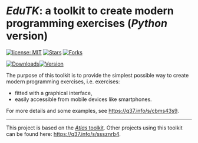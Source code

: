 # *EduTK*: a toolkit to create modern programming exercises (*Python* version)

[![license: MIT](https://img.shields.io/github/license/epeios-q37/edutk-python?color=yellow&style=for-the-badge)](https://github.com/epeios-q37/edutk-python/blob/master/LICENSE)
[![Stars](https://img.shields.io/github/stars/epeios-q37/edutk-python.svg?style=for-the-badge)](https://github.com/epeios-q37/edutk-python/stargazers)
[![Forks](https://img.shields.io/github/forks/epeios-q37/edutk-python.svg?style=for-the-badge)](https://github.com/epeios-q37/edutk-python/network/members)

[![Downloads](https://img.shields.io/pypi/dm/edutk.svg?label=&style=for-the-badge)![Version](https://img.shields.io/pypi/v/edutk?style=for-the-badge&color=90b4ed&label=PyPi)](http://q37.info/s/xhgwkn7v)


The purpose of this toolkit is to provide the simplest possible way to create modern programming exercises, i.e. exercises:
- fitted with a graphical interface,
- easily accessible from mobile devices like smartphones.

For more details and some examples, see <https://q37.info/s/cbms43s9>.

---

This project is based on the [*Atlas* toolkit](https://atlastk.org). Other projects using this toolkit can be found here: <https://q37.info/s/sssznrb4>.
